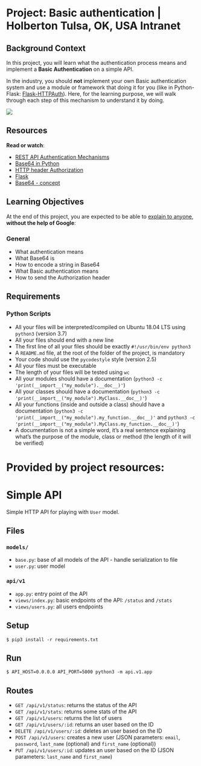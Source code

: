 # Project: Basic authentication | Holberton Tulsa, OK, USA Intranet



Background Context
------------------


In this project, you will learn what the authentication process means and implement a **Basic Authentication** on a simple API.


In the industry, you should **not** implement your own Basic authentication system and use a module or framework that doing it for you (like in Python-Flask: [Flask-HTTPAuth](https://flask-httpauth.readthedocs.io/en/latest/ "Flask-HTTPAuth")). Here, for the learning purpose, we will walk through each step of this mechanism to understand it by doing.


![](https://s3.eu-west-3.amazonaws.com/hbtn.intranet/uploads/medias/2020/5/6ccb363443a8f301bc2bc38d7a08e9650117de7c.png?X-Amz-Algorithm=AWS4-HMAC-SHA256&X-Amz-Credential=AKIA4MYA5JM5DUTZGMZG%2F20230530%2Feu-west-3%2Fs3%2Faws4_request&X-Amz-Date=20230530T183508Z&X-Amz-Expires=86400&X-Amz-SignedHeaders=host&X-Amz-Signature=71b7c98f5eeed78b9dae3aa06547177a495db5fee6d9133b555c96d751aab5a1)


Resources
---------


**Read or watch**:


* [REST API Authentication Mechanisms](https://www.youtube.com/watch?v=501dpx2IjGY "REST API Authentication Mechanisms")
* [Base64 in Python](https://docs.python.org/3.7/library/base64.html "Base64 in Python")
* [HTTP header Authorization](https://developer.mozilla.org/en-US/docs/Web/HTTP/Headers/Authorization "HTTP header Authorization")
* [Flask](https://palletsprojects.com/p/flask/ "Flask")
* [Base64 - concept](https://en.wikipedia.org/wiki/Base64 "Base64 - concept")


Learning Objectives
-------------------


At the end of this project, you are expected to be able to [explain to anyone](https://fs.blog/feynman-learning-technique/ "explain to anyone"), **without the help of Google**:


### General


* What authentication means
* What Base64 is
* How to encode a string in Base64
* What Basic authentication means
* How to send the Authorization header


Requirements
------------


### Python Scripts


* All your files will be interpreted/compiled on Ubuntu 18.04 LTS using `python3` (version 3.7)
* All your files should end with a new line
* The first line of all your files should be exactly `#!/usr/bin/env python3`
* A `README.md` file, at the root of the folder of the project, is mandatory
* Your code should use the `pycodestyle` style (version 2.5)
* All your files must be executable
* The length of your files will be tested using `wc`
* All your modules should have a documentation (`python3 -c 'print(__import__("my_module").__doc__)'`)
* All your classes should have a documentation (`python3 -c 'print(__import__("my_module").MyClass.__doc__)'`)
* All your functions (inside and outside a class) should have a documentation (`python3 -c 'print(__import__("my_module").my_function.__doc__)'` and `python3 -c 'print(__import__("my_module").MyClass.my_function.__doc__)'`)
* A documentation is not a simple word, it’s a real sentence explaining what’s the purpose of the module, class or method (the length of it will be verified)


# Provided by project resources:
# Simple API

Simple HTTP API for playing with `User` model.


## Files

### `models/`

- `base.py`: base of all models of the API - handle serialization to file
- `user.py`: user model

### `api/v1`

- `app.py`: entry point of the API
- `views/index.py`: basic endpoints of the API: `/status` and `/stats`
- `views/users.py`: all users endpoints


## Setup

```
$ pip3 install -r requirements.txt
```


## Run

```
$ API_HOST=0.0.0.0 API_PORT=5000 python3 -m api.v1.app
```


## Routes

- `GET /api/v1/status`: returns the status of the API
- `GET /api/v1/stats`: returns some stats of the API
- `GET /api/v1/users`: returns the list of users
- `GET /api/v1/users/:id`: returns an user based on the ID
- `DELETE /api/v1/users/:id`: deletes an user based on the ID
- `POST /api/v1/users`: creates a new user (JSON parameters: `email`, `password`, `last_name` (optional) and `first_name` (optional))
- `PUT /api/v1/users/:id`: updates an user based on the ID (JSON parameters: `last_name` and `first_name`)


